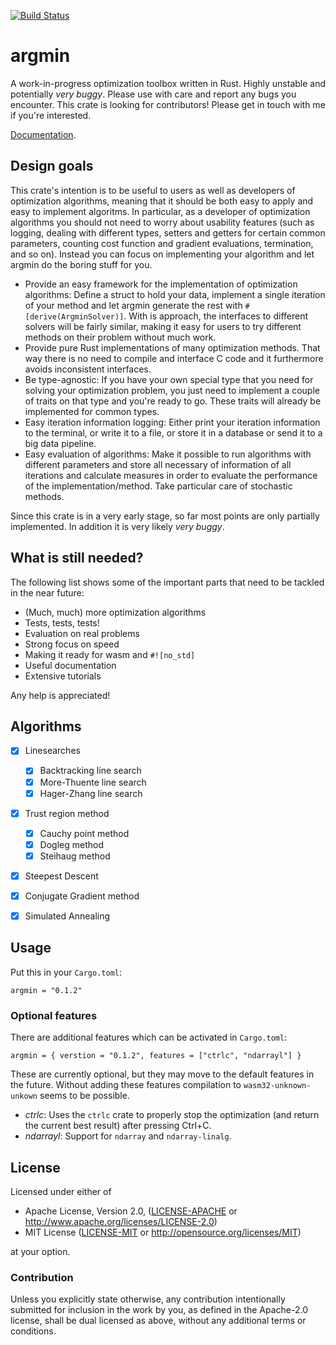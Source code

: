 [![Build Status](https://travis-ci.org/argmin-rs/argmin.svg?branch=master)](https://travis-ci.org/argmin-rs/argmin)

# argmin

A work-in-progress optimization toolbox written in Rust.
Highly unstable and potentially *very buggy*.
Please use with care and report any bugs you encounter.
This crate is looking for contributors!
Please get in touch with me if you're interested.

[Documentation](https://argmin-rs.github.io/argmin/argmin/).


## Design goals

This crate's intention is to be useful to users as well as developers of optimization algorithms, meaning that it should be both easy to apply and easy to implement algoritms.
In particular, as a developer of optimization algorithms you should not need to worry about usability features (such as logging, dealing with different types, setters and getters for certain common parameters, counting cost function and gradient evaluations, termination,  and so on).
Instead you can focus on implementing your algorithm and let argmin do the boring stuff for you.

- Provide an easy framework for the implementation of optimization algorithms: Define a struct to hold your data, implement a single iteration of your method and let argmin generate the rest with `#[derive(ArgminSolver)]`. With is approach, the interfaces to different solvers will be fairly similar, making it easy for users to try different methods on their problem without much work.
- Provide pure Rust implementations of many optimization methods. That way there is no need to compile and interface C code and it furthermore avoids inconsistent interfaces.
- Be type-agnostic: If you have your own special type that you need for solving your optimization problem, you just need to implement a couple of traits on that type and you're ready to go. These traits will already be implemented for common types.
- Easy iteration information logging: Either print your iteration information to the terminal, or write it to a file, or store it in a database or send it to a big data pipeline.
- Easy evaluation of algorithms: Make it possible to run algorithms with different parameters and store all necessary of information of all iterations and calculate measures in order to evaluate the performance of the implementation/method. Take particular care of stochastic methods.

Since this crate is in a very early stage, so far most points are only partially implemented. In addition it is very likely *very buggy*.


## What is still needed?

The following list shows some of the important parts that need to be tackled in the near future:

- (Much, much) more optimization algorithms
- Tests, tests, tests!
- Evaluation on real problems
- Strong focus on speed
- Making it ready for wasm and `#![no_std]`
- Useful documentation
- Extensive tutorials

Any help is appreciated! 


## Algorithms

- [X] Linesearches
  - [X] Backtracking line search
  - [X] More-Thuente line search
  - [X] Hager-Zhang line search
- [X] Trust region method
  - [X] Cauchy point method
  - [X] Dogleg method
  - [X] Steihaug method
- [X] Steepest Descent
- [X] Conjugate Gradient method
- [X] Simulated Annealing


## Usage

Put this in your `Cargo.toml`:

```
argmin = "0.1.2"
```


### Optional features

There are additional features which can be activated in `Cargo.toml`:

```
argmin = { verstion = "0.1.2", features = ["ctrlc", "ndarrayl"] }
```

These are currently optional, but they may move to the default features in the future. 
Without adding these features compilation to `wasm32-unknown-unkown` seems to be possible.

- *ctrlc*: Uses the `ctrlc` crate to properly stop the optimization (and return the current best result) after pressing Ctrl+C.
- *ndarrayl*: Support for `ndarray` and `ndarray-linalg`.


## License

Licensed under either of

  * Apache License, Version 2.0, ([LICENSE-APACHE](LICENSE-APACHE) or http://www.apache.org/licenses/LICENSE-2.0)
  * MIT License ([LICENSE-MIT](LICENSE-MIT) or http://opensource.org/licenses/MIT)

at your option.

### Contribution

Unless you explicitly state otherwise, any contribution intentionally submitted for inclusion in the work by you, as defined in the Apache-2.0 license, shall be dual licensed as above, without any additional terms or conditions.

